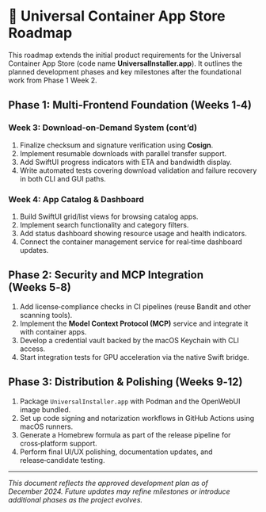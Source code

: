 # 📅 Universal Container App Store Roadmap

This roadmap extends the initial product requirements for the Universal Container App Store (code name **UniversalInstaller.app**). It outlines the planned development phases and key milestones after the foundational work from Phase 1 Week 2.

## Phase 1: Multi‑Frontend Foundation (Weeks 1‑4)

### Week 3: Download‑on‑Demand System (cont’d)
1. Finalize checksum and signature verification using **Cosign**.
2. Implement resumable downloads with parallel transfer support.
3. Add SwiftUI progress indicators with ETA and bandwidth display.
4. Write automated tests covering download validation and failure recovery in both CLI and GUI paths.

### Week 4: App Catalog & Dashboard
1. Build SwiftUI grid/list views for browsing catalog apps.
2. Implement search functionality and category filters.
3. Add status dashboard showing resource usage and health indicators.
4. Connect the container management service for real‑time dashboard updates.

## Phase 2: Security and MCP Integration (Weeks 5‑8)
1. Add license‑compliance checks in CI pipelines (reuse Bandit and other scanning tools).
2. Implement the **Model Context Protocol (MCP)** service and integrate it with container apps.
3. Develop a credential vault backed by the macOS Keychain with CLI access.
4. Start integration tests for GPU acceleration via the native Swift bridge.

## Phase 3: Distribution & Polishing (Weeks 9‑12)
1. Package `UniversalInstaller.app` with Podman and the OpenWebUI image bundled.
2. Set up code signing and notarization workflows in GitHub Actions using macOS runners.
3. Generate a Homebrew formula as part of the release pipeline for cross‑platform support.
4. Perform final UI/UX polishing, documentation updates, and release‑candidate testing.

---

_This document reflects the approved development plan as of December 2024. Future updates may refine milestones or introduce additional phases as the project evolves._
